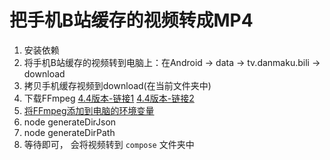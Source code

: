 # 把手机B站缓存的视频转成MP4

1. 安装依赖
2. 将手机B站缓存的视频转到电脑上：在Android -> data -> tv.danmaku.bili -> download
3. 拷贝手机缓存视频到download(在当前文件夹中)
4. 下载FFmpeg [4.4版本-链接1](https://github.com/BtbN/FFmpeg-Builds/releases/download/latest/ffmpeg-n4.4-latest-win64-gpl-4.4.zip) [4.4版本-链接2](https://github.com/BtbN/FFmpeg-Builds/releases)
5. [将FFmpeg添加到电脑的环境变量](https://jingyan.baidu.com/article/b907e627b5b4b707e7891cc1.html)
6. node generateDirJson
7. node generateDirPath
8. 等待即可， 会将视频转到 `compose` 文件夹中